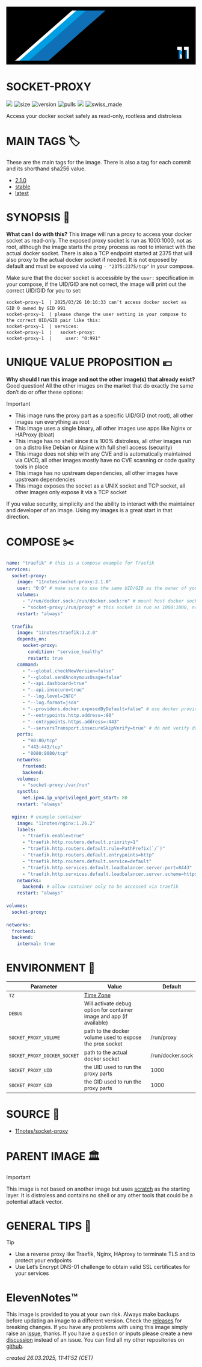![banner](https://github.com/11notes/defaults/blob/main/static/img/banner.png?raw=true)

# SOCKET-PROXY
[<img src="https://img.shields.io/badge/github-source-blue?logo=github&color=040308">](https://github.com/11notes/docker-SOCKET-PROXY)![5px](https://github.com/11notes/defaults/blob/main/static/img/transparent5x2px.png?raw=true)![size](https://img.shields.io/docker/image-size/11notes/socket-proxy/2.1.0?color=0eb305)![5px](https://github.com/11notes/defaults/blob/main/static/img/transparent5x2px.png?raw=true)![version](https://img.shields.io/docker/v/11notes/socket-proxy/2.1.0?color=eb7a09)![5px](https://github.com/11notes/defaults/blob/main/static/img/transparent5x2px.png?raw=true)![pulls](https://img.shields.io/docker/pulls/11notes/socket-proxy?color=2b75d6)![5px](https://github.com/11notes/defaults/blob/main/static/img/transparent5x2px.png?raw=true)[<img src="https://img.shields.io/github/issues/11notes/docker-SOCKET-PROXY?color=7842f5">](https://github.com/11notes/docker-SOCKET-PROXY/issues)![5px](https://github.com/11notes/defaults/blob/main/static/img/transparent5x2px.png?raw=true)![swiss_made](https://img.shields.io/badge/Swiss_Made-FFFFFF?labelColor=FF0000&logo=data:image/svg%2bxml;base64,PHN2ZyB2ZXJzaW9uPSIxIiB3aWR0aD0iNTEyIiBoZWlnaHQ9IjUxMiIgdmlld0JveD0iMCAwIDMyIDMyIiB4bWxucz0iaHR0cDovL3d3dy53My5vcmcvMjAwMC9zdmciPjxwYXRoIGQ9Im0wIDBoMzJ2MzJoLTMyeiIgZmlsbD0iI2YwMCIvPjxwYXRoIGQ9Im0xMyA2aDZ2N2g3djZoLTd2N2gtNnYtN2gtN3YtNmg3eiIgZmlsbD0iI2ZmZiIvPjwvc3ZnPg==)

Access your docker socket safely as read-only, rootless and distroless

# MAIN TAGS 🏷️
These are the main tags for the image. There is also a tag for each commit and its shorthand sha256 value.

* [2.1.0](https://hub.docker.com/r/11notes/socket-proxy/tags?name=2.1.0)
* [stable](https://hub.docker.com/r/11notes/socket-proxy/tags?name=stable)
* [latest](https://hub.docker.com/r/11notes/socket-proxy/tags?name=latest)

# SYNOPSIS 📖
**What can I do with this?** This image will run a proxy to access your docker socket as read-only. The exposed proxy socket is run as 1000:1000, not as root, although the image starts the proxy process as root to interact with the actual docker socket. There is also a TCP endpoint started at 2375 that will also proxy to the actual docker socket if needed. It is not exposed by default and must be exposed via using ```- "2375:2375/tcp"``` in your compose.

Make sure that the docker socket is accessible by the ```user:``` specification in your compose, if the UID/GID are not correct, the image will print out the correct UID/GID for you to set:

```shell
socket-proxy-1  | 2025/03/26 10:16:33 can’t access docker socket as GID 0 owned by GID 991
socket-proxy-1  | please change the user setting in your compose to the correct UID/GID pair like this:
socket-proxy-1  | services:
socket-proxy-1  |   socket-proxy:
socket-proxy-1  |     user: "0:991"
```

# UNIQUE VALUE PROPOSITION 💶
**Why should I run this image and not the other image(s) that already exist?** Good question! All the other images on the market that do exactly the same don’t do or offer these options:

> [!IMPORTANT]
>* This image runs the proxy part as a specific UID/GID (not root), all other images run everything as root
>* This image uses a single binary, all other images use apps like Nginx or HAProxy (bloat)
>* This image has no shell since it is 100% distroless, all other images run on a distro like Debian or Alpine with full shell access (security)
>* This image does not ship with any CVE and is automatically maintained via CI/CD, all other images mostly have no CVE scanning or code quality tools in place
>* This image has no upstream dependencies, all other images have upstream dependencies
>* This image exposes the socket as a UNIX socket and TCP socket, all other images only expose it via a TCP socket

If you value security, simplicity and the ability to interact with the maintainer and developer of an image. Using my images is a great start in that direction.

# COMPOSE ✂️
```yaml
name: "traefik" # this is a compose example for Traefik
services:
  socket-proxy:
    image: "11notes/socket-proxy:2.1.0"
    user: "0:0" # make sure to use the same UID/GID as the owner of your docker socket!
    volumes:
      - "/run/docker.sock:/run/docker.sock:ro" # mount host docker socket, the :ro does not mean read-only for the socket, just for the actual file
      - "socket-proxy:/run/proxy" # this socket is run as 1000:1000, not as root!
    restart: "always"

  traefik:
    image: "11notes/traefik:3.2.0"
    depends_on:
      socket-proxy:
        condition: "service_healthy"
        restart: true
    command:
      - "--global.checkNewVersion=false"
      - "--global.sendAnonymousUsage=false"
      - "--api.dashboard=true"
      - "--api.insecure=true"
      - "--log.level=INFO"
      - "--log.format=json"
      - "--providers.docker.exposedByDefault=false" # use docker provider but do not expose by default
      - "--entrypoints.http.address=:80"
      - "--entrypoints.https.address=:443"
      - "--serversTransport.insecureSkipVerify=true" # do not verify downstream SSL certificates
    ports:
      - "80:80/tcp"
      - "443:443/tcp"
      - "8080:8080/tcp"
    networks:
      frontend:
      backend:
    volumes:
      - "socket-proxy:/var/run"
    sysctls:
      net.ipv4.ip_unprivileged_port_start: 80
    restart: "always"

  nginx: # example container
    image: "11notes/nginx:1.26.2"
    labels:
      - "traefik.enable=true"
      - "traefik.http.routers.default.priority=1"
      - "traefik.http.routers.default.rule=PathPrefix(`/`)"
      - "traefik.http.routers.default.entrypoints=http"
      - "traefik.http.routers.default.service=default"
      - "traefik.http.services.default.loadbalancer.server.port=8443"
      - "traefik.http.services.default.loadbalancer.server.scheme=https" # proxy from http to https since this image runs by default on https
    networks:
      backend: # allow container only to be accessed via traefik
    restart: "always"

volumes:
  socket-proxy:

networks:
  frontend:
  backend:
    internal: true
```

# ENVIRONMENT 📝
| Parameter | Value | Default |
| --- | --- | --- |
| `TZ` | [Time Zone](https://en.wikipedia.org/wiki/List_of_tz_database_time_zones) | |
| `DEBUG` | Will activate debug option for container image and app (if available) | |
| `SOCKET_PROXY_VOLUME` | path to the docker volume used to expose the prox socket | /run/proxy |
| `SOCKET_PROXY_DOCKER_SOCKET` | path to the actual docker socket | /run/docker.sock |
| `SOCKET_PROXY_UID` | the UID used to run the proxy parts | 1000 |
| `SOCKET_PROXY_GID` | the GID used to run the proxy parts | 1000 |

# SOURCE 💾
* [11notes/socket-proxy](https://github.com/11notes/docker-SOCKET-PROXY)

# PARENT IMAGE 🏛️
> [!IMPORTANT]
This image is not based on another image but uses [scratch](https://hub.docker.com/_/scratch) as the starting layer. It is distroless and contains no shell or any other tools that could be a potential attack vector.



# GENERAL TIPS 📌
> [!TIP]
>* Use a reverse proxy like Traefik, Nginx, HAproxy to terminate TLS and to protect your endpoints
>* Use Let’s Encrypt DNS-01 challenge to obtain valid SSL certificates for your services

# ElevenNotes™️
This image is provided to you at your own risk. Always make backups before updating an image to a different version. Check the [releases](https://github.com/11notes/docker-socket-proxy/releases) for breaking changes. If you have any problems with using this image simply raise an [issue](https://github.com/11notes/docker-socket-proxy/issues), thanks. If you have a question or inputs please create a new [discussion](https://github.com/11notes/docker-socket-proxy/discussions) instead of an issue. You can find all my other repositories on [github](https://github.com/11notes?tab=repositories).

*created 26.03.2025, 11:41:52 (CET)*